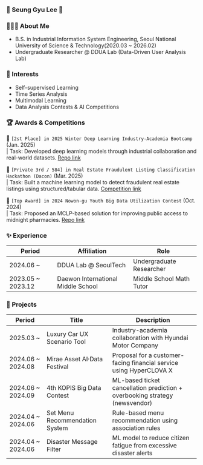 ### 🙌 Seung Gyu Lee 🙌

### 💁🏻‍♂️ About Me

- B.S. in Industrial Information System Engineering, Seoul National University of Science & Technology(2020.03 ~ 2026.02)
- Undergraduate Researcher @ DDUA Lab (Data-Driven User Analysis Lab)  

### 🔎 Interests

- Self-supervised Learning  
- Time Series Analysis  
- Multimodal Learning  
- Data Analysis Contests & AI Competitions  

### 🏆 Awards & Competitions

🥈 `[2st Place] in 2025 Winter Deep Learning Industry-Academia Bootcamp` (Jan. 2025)  
| Task: Developed deep learning models through industrial collaboration and real-world datasets. [Repo link](https://github.com/SeungGGyu/2025-Winter-Deep-Learning-Industry-Academia-Bootcamp)

🥉 `[Private 3rd / 584] in Real Estate Fraudulent Listing Classification Hackathon (Dacon)` (Mar. 2025)  
| Task: Built a machine learning model to detect fraudulent real estate listings using structured/tabular data. [Competition link](https://dacon.io/competitions/open/236439/overview/description)

🥇 `[Top Award] in 2024 Nowon-gu Youth Big Data Utilization Contest` (Oct. 2024)  
| Task: Proposed an MCLP-based solution for improving public access to midnight pharmacies. [Repo link](https://github.com/SeungGGyu/Nowon-2024-Youth-Big-Data-Contest)


### ✨ Experience

| Period           | Affiliation                        | Role                         |
|------------------|-------------------------------------|------------------------------|
| 2024.06 ~        | DDUA Lab @ SeoulTech               | Undergraduate Researcher     |
| 2023.05 ~ 2023.12| Daewon International Middle School | Middle School Math Tutor     |




### 🚀 Projects

| Period        | Title                         | Description                                                                  |
|---------------|-------------------------------|-------------------------------------------------------------------------------|
| 2025.03 ~     | Luxury Car UX Scenario Tool   | Industry-academia collaboration with Hyundai Motor Company                   |
| 2024.06 ~ 2024.08 | Mirae Asset AI·Data Festival  | Proposal for a customer-facing financial service using HyperCLOVA X         |
| 2024.06 ~ 2024.09 | 4th KOPIS Big Data Contest    | ML-based ticket cancellation prediction + overbooking strategy (newsvendor) |
| 2024.04 ~ 2024.06 | Set Menu Recommendation System | Rule-based menu recommendation using association rules                       |
| 2024.04 ~ 2024.06 | Disaster Message Filter       | ML model to reduce citizen fatigue from excessive disaster alerts            |




